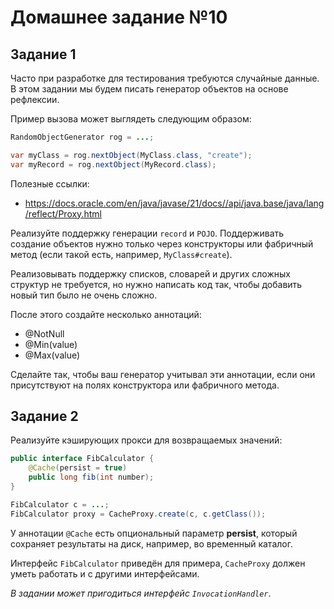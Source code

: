 # Домашнее задание №10

## Задание 1

Часто при разработке для тестирования требуются случайные данные. В этом задании мы будем писать генератор объектов на основе рефлексии.

Пример вызова может выглядеть следующим образом:
```java
RandomObjectGenerator rog = ...;

var myClass = rog.nextObject(MyClass.class, "create");
var myRecord = rog.nextObject(MyRecord.class);
```
Полезные ссылки:
* https://docs.oracle.com/en/java/javase/21/docs//api/java.base/java/lang/reflect/Proxy.html

Реализуйте поддержку генерации `record` и `POJO`. Поддерживать создание объектов нужно только через конструкторы или фабричный метод (если такой есть, например, `MyClass#create`).

Реализовывать поддержку списков, словарей и других сложных структур не требуется, но нужно написать код так, чтобы добавить новый тип было не очень сложно.

После этого создайте несколько аннотаций:

* @NotNull
* @Min(value)
* @Max(value)

Сделайте так, чтобы ваш генератор учитывал эти аннотации, если они присутствуют на полях конструктора или фабричного метода.



## Задание 2

Реализуйте кэширующих прокси для возвращаемых значений:
```java
public interface FibCalculator {
    @Cache(persist = true)
    public long fib(int number);
}

FibCalculator c = ...;
FibCalculator proxy = CacheProxy.create(c, c.getClass());
```
У аннотации `@Cache` есть опциональный параметр **persist**, который сохраняет результаты на диск, например, во временный каталог.

Интерфейс `FibCalculator` приведён для примера, `CacheProxy` должен уметь работать и с другими интерфейсами.

_В задании может пригодиться интерфейс `InvocationHandler`_.
